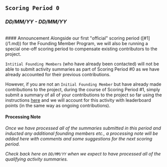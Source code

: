 ## `Scoring Period 0`
### _DD/MM/YY - DD/MM/YY_
<br>
#### Announcement
Alongside our first "official" scoring period ([#1](/1.md)) for the Founding Member Program, we will also be running a special one-off scoring period to compensate existing contributors to the project.

`Intitial Founding Members` (who have already been contacted) will not be able to submit activity summaries as part of Scoring Period #0 as we have already accounted for their previous contributions.

However, if you are not an `Initial Founding Member` but have already made contributions to the project, during the course of Scoring Period #1, simply submit a summary of all of your contributions to the project so far using the instructions [here](../SUBMISSION-GUIDELINES.md) and we will account for this activity with leaderboard points (in the same way as ongoing contributions).


#### Processing Note

_Once we have processed all of the summaries submitted in this period and inducted any additional founding members etc., a processing note will be added here with comments and some suggestions for the next scoring period._

_Check back here on `DD/MM/YY` when we expect to have processed all of the qualifying activity summaries._
